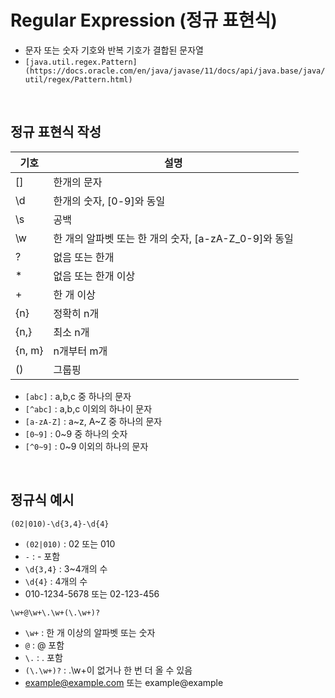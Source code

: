 # Regular Expression (정규 표현식)
- 문자 또는 숫자 기호와 반복 기호가 결합된 문자열
- ```[java.util.regex.Pattern](https://docs.oracle.com/en/java/javase/11/docs/api/java.base/java/util/regex/Pattern.html)```

<br>

## 정규 표현식 작성

기호 | 설명
---- |----
[]   | 한개의 문자
\d   | 한개의 숫자, [0-9]와 동일
\s   | 공백
\w   | 한 개의 알파벳 또는 한 개의 숫자, [a-zA-Z_0-9]와 동일
?    | 없음 또는 한개
\*   | 없음 또는 한개 이상
\+   | 한 개 이상
{n}  | 정확히 n개
{n,} | 최소 n개
{n, m} | n개부터 m개
()   | 그룹핑

- ```[abc]``` : a,b,c 중 하나의 문자
- ```[^abc]``` : a,b,c 이외의 하나이 문자
- ```[a-zA-Z]``` : a~z, A~Z 중 하나의 문자
- ```[0~9]``` : 0~9 중 하나의 숫자
- ```[^0~9]``` : 0~9 이외의 하나의 문자

<br>

## 정규식 예시
```
(02|010)-\d{3,4}-\d{4}
```
- ```(02|010)``` : 02 또는 010
- ```-``` : - 포함
- ```\d{3,4}``` : 3~4개의 수
- ```\d{4}``` : 4개의 수
- 010-1234-5678 또는 02-123-456

```
\w+@\w+\.\w+(\.\w+)?
```
- ```\w+``` : 한 개 이상의 알파벳 또는 숫자
- ```@``` : @ 포함
- ```\.``` : . 포함
- ```(\.\w+)?``` : \.\w+이 없거나 한 번 더 올 수 있음
- example@example.com 또는 example@example